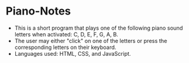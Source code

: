 # Piano-Notes
- This is a short program that plays one of the following piano sound letters when activated: C, D, E, F, G, A, B. 
- The user may either "click" on one of the letters or press the corresponding letters on their keyboard. 
- Languages used: HTML, CSS, and JavaScript. 
